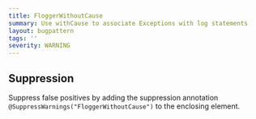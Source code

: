 ```yaml
---
title: FloggerWithoutCause
summary: Use withCause to associate Exceptions with log statements
layout: bugpattern
tags: ''
severity: WARNING
---
```


<!--
*** AUTO-GENERATED, DO NOT MODIFY ***
To make changes, edit the @BugPattern annotation or the explanation in docs/bugpattern.
-->



## Suppression
Suppress false positives by adding the suppression annotation `@SuppressWarnings("FloggerWithoutCause")` to the enclosing element.
